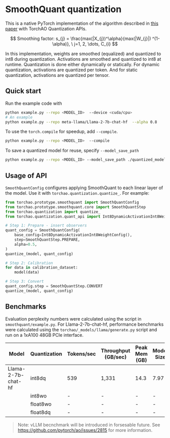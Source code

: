 # SmoothQuant quantization

This is a native PyTorch implementation of the algorithm described in [this paper](https://arxiv.org/abs/2211.10438) with TorchAO Quantization APIs.

$$
Smoothing factor: s_{j} = \frac{max(|X_{j})^\alpha}{max(|W_{j}|) ^(1-\alpha)}, \ j=1, 2, \dots, C_{i}
$$

In this implementation, weights are smoothed (equalized) and quantized to int8 during quantization. Activations are smoothed and quantized to int8 at runtime. Quantization is done either dynamically or statically. For dynamic quantization, activations are quantized per token. And for static quantization, activations are quantized per tensor.

## Quick start

Run the example code with

```bash
python example.py --repo <MODEL_ID>  --device <cuda/cpu>
# An example
python example.py --repo meta-llama/Llama-2-7b-chat-hf  --alpha 0.8
```

To use the `torch.compile` for speedup, add `--compile`.
```bash
python example.py --repo <MODEL_ID>  --compile
```

To save a quantized model for reuse, specify `--model_save_path`

```bash
python example.py --repo <MODEL_ID> --model_save_path ./quantized_model.pt
```

## Usage of API

`SmoothQuantConfig` configures applying SmoothQuant to each linear layer of the model. Use it with `torchao.quantization.quantize_`. For example:

```python
from torchao.prototype.smoothquant import SmoothQuantConfig
from torchao.prototype.smoothquant.core import SmoothQuantStep
from torchao.quantization import quantize_
from torchao.quantization.quant_api import Int8DynamicActivationInt8WeightConfig

# Step 1: Prepare - insert observers
quant_config = SmoothQuantConfig(
    base_config=Int8DynamicActivationInt8WeightConfig(),
    step=SmoothQuantStep.PREPARE,
    alpha=0.5,
)
quantize_(model, quant_config)

# Step 2: Calibration
for data in calibration_dataset:
    model(data)

# Step 3: Convert
quant_config.step = SmoothQuantStep.CONVERT
quantize_(model, quant_config)
```

## Benchmarks

Evaluation perplexity numbers were calculated using the script in `smoothquant/example.py`. For Llama-2-7b-chat-hf, performance benchmarks were calculated using the `torchao/_models/llama/generate.py` script and run on a 1xA100 48GB PCIe interface.

| Model              | Quantization | Tokens/sec | Throughput (GB/sec) | Peak Mem (GB) | Model Size |Perplexity |
|--------------------|--------------|------------|---------------------|---------------|---------------|-----------------|
| Llama-2-7b-chat-hf | int8dq | 539 | 1,331 | 14.3 | 7.97 | 6.98 |
|                    | int8wo |  -  |  -  |  -  |  -  |    |
|                    | float8wo |  -  |  -  |  -  |  -  |    |
|                    | float8dq |  -  |  -  |  -  |  -  |    |

> Note: vLLM becnchmark will be introduced in forsesable future. See https://github.com/pytorch/ao/issues/2815 for more information.
